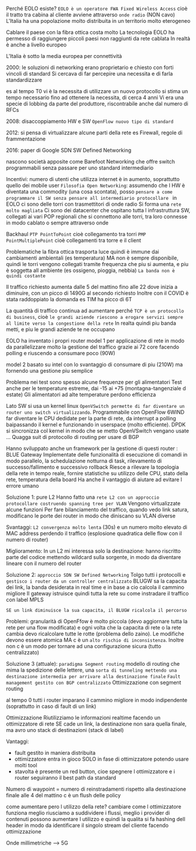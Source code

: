 Perché EOLO esiste? `EOLO è un operatore FWA Fixed Wireless Access` cioè il tratto tra cabina al cliente avviene attraverso `onde radio` (NON cavo)
L'Italia ha una popolazione molto distribuita in un territorio molto eterogeneo

Cablare il paese con la fibra ottica costa molto
La tecnologia EOLO ha permesso di raggiungere piccoli paesi non raggiunti da rete cablata
In realtà è anche a livello europeo 

L'Italia è sotto la media europea per connettività

2000: le soluzioni di networking erano proprietario e chiesto con forti vincoli di standard
Si cercava di far percepire una necessita e di farla standardizzare

es al tempo T0 vi è la necessita di utilizzare un nuovo protocollo
si stima un tempo necessario fino ad ottenere la necessita, di cerca 4 anni
Vi era una specie di lobbing da parte del produttore, riscontrabile anche dal numero di RFCs

2008: disaccoppiamento HW e SW
`OpenFlow nuovo tipo di standard `

2012: si pensa di virtualizzare alcune parti della rete es Firewall, regole di frammentazione

2016: paper di Google SDN SW Defined Networking

nascono società apposite come Barefoot Networking che offre switch programmabili senza passare per uno standard intermediario 


Incentivi: numero di utenti che utilizza internet è in aumento, soprattutto quello dei mobile user 
`Filosofia Open Networking`: assumendo che l HW è diventata una commodity (una cosa scontata), posso `pensare a come programmare il SW senza pensare all intermediario protocollare
`
in EOLO ci sono delle torri con trasmettitori di onde radio
Si forma una `rete molto magliata`
Ci sono dei datacenter che ospitano tutta l infrastruttura SW, collegati ai vari POP regionali che si connettono alle torri, tra loro connesse in modo cablato o sempre attraverso onde

Backhaul `PTP PointToPoint` cioè collegamento tra torri
`PMP PointMultiplePoint` cioè collegamenti tra torre e il client

Problematiche
la fibra ottica trasporta luce quindi è immune dai cambiamenti ambientali (es temperatura) MA non è sempre disponibile, quindi le torri vengono collegati tramite frequenza che piu si aumenta, e piu è soggetta all ambiente (es ossigeno, pioggia, nebbia)
`La banda non è quindi costante`

Il traffico richiesto aumenta dalle 5 del mattino fino alle 22 dove inizia a diminuire, con un picco di 1490G al secondo richiesto
Inoltre con il COVID è stata raddoppiato la domanda 
es TIM ha picco di 6T

La quantità di traffico continua ad aumentare perché `TCP è un protocollo di business`, cioè `le grandi aziende riescono a erogare servizi sempre al limite verso la congestione della rete`
In realta quindi piu banda metti, e piu le grandi aziende te ne occupano

EOLO ha inventato i propri router 
model 1 per applicazione di rete in modo da parallelizzare molto la gestione del traffico grazie ai 72 core facendo polling e riuscendo a consumare poco (90W)

model 2 basato su intel con lo svantaggio di consumare di piu (210W) ma fornendo una gestione piu semplice

Problema nei test sono spesso alcune frequenze per gli alimentatori
Test anche per le temperature estreme, dai -15 ai +75 (montagna-tangenziale d estate)
Gli alimentatori ad alte temperature perdono efficienza 


Lato SW si usa un kernel linux 
`OpenVSwitch permette di far diventare un router uno switch virtualizzando`. Programmabile con OpenFlow
6WIND far diventare le CPU dedidate per la parte di rete, da interrupt a polling baipassando il kernel e funzionando in userspace (molto efficiente). DPDK si sincronizza col kernel in modo che se metto OpenVSwitch vengano usate
...
Quagga suit di protocollo di routing per usare di BGP

Hanno sviluppato anche un framework per la gestione di questi router : BLUE Gateway
Implementate delle funzionalità di esecuzione di comandi in modo parallelo, la schedulazione notturna di task, rilevamento di successo/fallimento e successivo rollback
Riesce a rilevare la topologia della rete in tempo reale, fornire statistiche su utilizzo delle CPU, stato della rete, temperatura della board
Ha anche il vantaggio di aiutare ad evitare l errore umano


Soluzione 1: pure L2
Hanno fatto una `rete L2 con un approccio protocollare costruendo spanning tree per VLAN`
Vengono virtualizzate alcune funzioni
Per fare bilanciamento del traffico, quando vedo link satura, modificano le porte dei router in modo che diniscano su VLAN diverse

Svantaggi: `L2 convergenza molto lenta` (30s) e un numero molto elevato di MAC address perdendo il traffico (esplosione quadratica delle flow con il numero di router)


Miglioramento:
In un L2 mi interessa solo la destinazione: hanno riscritto parte del codice mettendo wildcard sulla sorgente, in modo da diventare lineare con il numero del router 

Soluzione 2: `approccio SDN SW Defined Networking`
Tolgo tutti i protocolli e `gestisco i router da un controller centralizzato`
BLUGW sa la capacita dei link, la banda desiderata in real time e in base a cio calcola il cammino migliore
Il gateway istruisce quindi tutta la rete su come instradare il traffico con label MPLS

`SE un link diminuisce la sua capacita, il BLUGW ricalcola il percorso`

Problemi: granularità di OpenFfow è molto piccola (devo aggiornare tutta la rete per una flow modificata) e ogni volta che la capacita di rete o la rete cambia devo ricalcolare tutte le rotte (problema dello zaino). Le modifiche devono essere atomica MA c è un `alto rischio di inconsistenza`. Inoltre non c è un modo per tornare ad una configurazione sicura (tutto centralizzato)

Soluzione 3 (attuale): `paradigma Segment routing`
modello di routing che mima la spedizione delle lettere, una `sorta di tunneling mettendo una destinazione intermedia per arrivare alla destinazione finale`
`Fault management gestito con BGP centralizzato`
Ottimizzazione con segment routing 

al tempo 0 tutti i router imparano il cammino migliore in modo indipendente (soprattutto in caso di fault di un link)

Ottimizzazione
Riutilizziamo le informazioni realtime facendo un ottimizzatore di rete 
SE cade un link, la destinazione non sara quella finale, ma avro uno stack di destinazioni (stack di label)

Vantaggi: 
- fault gestito in maniera distribuita 
- ottimizzatore entra in gioco SOLO in fase di ottimizzatore potendo usare molti tool
- stavolta è presente un red button, cioe spegnere l ottimizzatore e i router seguiranno il best path da standard

Numero di waypoint = numero di reinstradamenti rispetto alla destinazione finale
alle 4 del mattino c è un flush delle policy


come aumentare pero l utilizzo della rete? cambiare come l ottimizzatore funziona
meglio riusciamo a suddividere i flussi, meglio i provider di contenuti possono aumentare l utilizzo e quindi la qualita 
si fa hashing dell header in modo da identificare il singolo stream del cliente facendo ottimizzazione

Onde millimetriche --> 5G